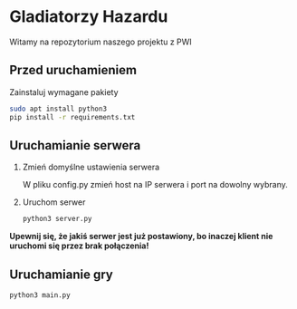 # Gladiatorzy Hazardu
Witamy na repozytorium naszego projektu z PWI

## Przed uruchamieniem

Zainstaluj wymagane pakiety

```bash
sudo apt install python3
pip install -r requirements.txt
```

## Uruchamianie serwera

1. Zmień domyślne ustawienia serwera

    W pliku config.py zmień host na IP serwera i port na dowolny wybrany.

2. Uruchom serwer
   
   ```bash
   python3 server.py
   ```
**Upewnij się, że jakiś serwer jest już postawiony, bo inaczej klient nie uruchomi się przez brak połączenia!**

## Uruchamianie gry
   
   ```bash
   python3 main.py
   ```